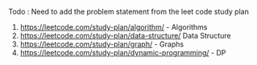 Todo : Need to add the problem statement from the leet code study plan
 
1. https://leetcode.com/study-plan/algorithm/  - Algorithms
2. https://leetcode.com/study-plan/data-structure/ Data Structure
3. https://leetcode.com/study-plan/graph/ - Graphs
4. https://leetcode.com/study-plan/dynamic-programming/ - DP